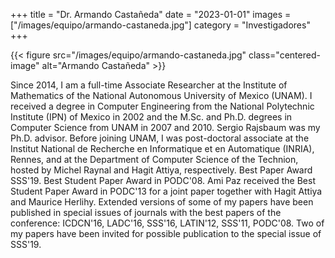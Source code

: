 +++
title = "Dr. Armando Castañeda"
date = "2023-01-01"
images = ["/images/equipo/armando-castaneda.jpg"]
category = "Investigadores"
+++

{{< figure src="/images/equipo/armando-castaneda.jpg" class="centered-image" alt="Armando Castañeda" >}}

Since 2014, I am a full-time Associate Researcher at the Institute of Mathematics of the National Autonomous University of Mexico (UNAM). I received a degree in Computer Engineering from the National Polytechnic Institute (IPN) of Mexico in 2002 and the M.Sc. and Ph.D. degrees in Computer Science from UNAM in 2007 and 2010.  Sergio Rajsbaum was my Ph.D. advisor. 
Before joining UNAM, I was post-doctoral associate at the Institut National de Recherche en Informatique et en Automatique (INRIA), Rennes, and at the Department of  Computer Science of the Technion, hosted by Michel Raynal and Hagit Attiya, respectively. Best Paper Award SSS'19. Best Student Paper Award in PODC'08. Ami Paz received the Best Student Paper Award in PODC'13 for a joint paper together with Hagit Attiya and Maurice Herlihy. Extended versions of some of my papers have been published in special issues of journals with the best papers of the conference: ICDCN'16, LADC'16, SSS'16, LATIN'12, SSS'11, PODC'08. Two of my papers have been invited for possible publication to the special issue of SSS'19.
